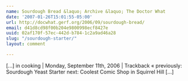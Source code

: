 ```yaml
---
name: Sourdough Bread &laquo; Archive &laquo; The Doctor What
date: '2007-01-26T15:01:55-05:00'
url: http://docwhat.gerf.org/2006/09/sourdough-bread/
email: d41d8cd98f00b204e9800998ecf8427e
uuid: 02af170f-57ec-442d-b784-1c2a9ad46a28
slug: "/sourdough-starter/"
layout: comment

---
```


[...] in cooking | Monday, September 11th, 2006 | Trackback  &laquo; previously: Sourdough Yeast Starter next: Coolest Comic Shop in Squirrel Hill [...]
